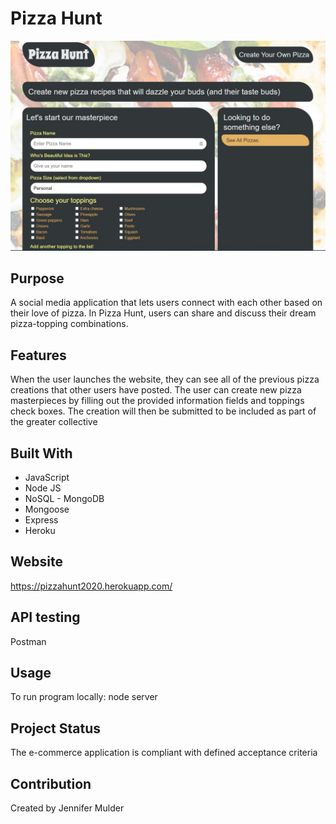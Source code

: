 # Pizza Hunt

![](public/assets/images/pizza-hunt.jpg)

## Purpose
A social media application that lets users connect with each other based on their love of pizza. In Pizza Hunt, users can share and discuss their dream pizza-topping combinations.

## Features
When the user launches the website, they can see all of the previous pizza creations that other users have posted. The user can create new pizza masterpieces by filling out the provided information fields and toppings check boxes. The creation will then be submitted to be included as part of the greater collective

## Built With
* JavaScript
* Node JS 
* NoSQL - MongoDB
* Mongoose
* Express
* Heroku

## Website
https://pizzahunt2020.herokuapp.com/

## API testing
Postman

## Usage
To run program locally: node server

## Project Status
The e-commerce application is compliant with defined acceptance criteria

## Contribution
Created by Jennifer Mulder
